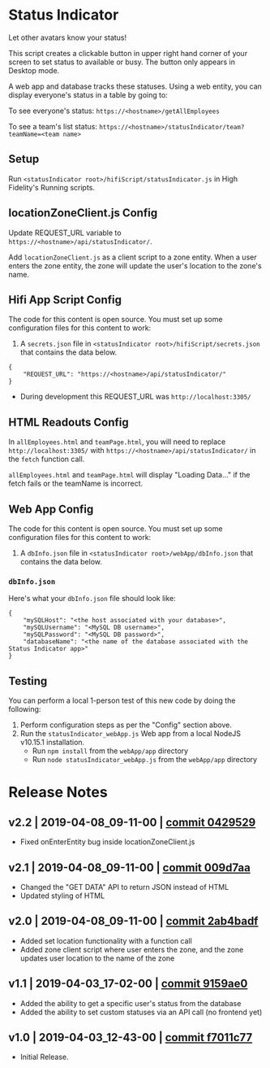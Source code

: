 # Status Indicator
Let other avatars know your status!

This script creates a clickable button in upper right hand corner of your screen to set status to available or busy. The button only appears in Desktop mode.

A web app and database tracks these statuses. Using a web entity, you can display everyone's status in a table by going to:

To see everyone's status:
`https://<hostname>/getAllEmployees`

To see a team's list status:
`https://<hostname>/statusIndicator/team?teamName=<team name>`


## Setup

Run `<statusIndicator root>/hifiScript/statusIndicator.js` in High Fidelity's Running scripts.

## locationZoneClient.js Config

Update REQUEST_URL variable to `https://<hostname>/api/statusIndicator/`.

Add `locationZoneClient.js` as a client script to a zone entity. When a user enters the zone entity, the zone will update the user's location to the zone's name.

## Hifi App Script Config

The code for this content is open source. You must set up some configuration files for this content to work:
1. A `secrets.json` file in `<statusIndicator root>/hifiScript/secrets.json` that contains the data below.

```
{
    "REQUEST_URL": "https://<hostname>/api/statusIndicator/" 
}
```

* During development this REQUEST_URL was `http://localhost:3305/`

## HTML Readouts Config

In `allEmployees.html` and `teamPage.html`, you will need to replace `http://localhost:3305/` with `https://<hostname>/api/statusIndicator/` in the `fetch` function call.

`allEmployees.html` and `teamPage.html` will display "Loading Data..." if the fetch fails or the teamName is incorrect.

## Web App Config

The code for this content is open source. You must set up some configuration files for this content to work:
1. A `dbInfo.json` file in `<statusIndicator root>/webApp/dbInfo.json` that contains the data below.

### `dbInfo.json`
Here's what your `dbInfo.json` file should look like:
```
{
    "mySQLHost": "<the host associated with your database>",
    "mySQLUsername": "<MySQL DB username>",
    "mySQLPassword": "<MySQL DB password>",
    "databaseName": "<the name of the database associated with the Status Indicator app>"
}
```

## Testing
You can perform a local 1-person test of this new code by doing the following:
1. Perform configuration steps as per the "Config" section above.
2. Run the `statusIndicator_webApp.js` Web app from a local NodeJS v10.15.1 installation.
    - Run `npm install` from the `webApp/app` directory
    - Run `node statusIndicator_webApp.js` from the `webApp/app` directory

# Release Notes

## v2.2 | 2019-04-08_09-11-00 | [commit 0429529](https://github.com/highfidelity/hifi-content/commits/0429529)
- Fixed onEnterEntity bug inside locationZoneClient.js

## v2.1 | 2019-04-08_09-11-00 | [commit 009d7aa](https://github.com/highfidelity/hifi-content/commits/009d7aa)
- Changed the "GET DATA" API to return JSON instead of HTML
- Updated styling of HTML

## v2.0 | 2019-04-08_09-11-00 | [commit 2ab4badf](https://github.com/highfidelity/hifi-content/commits/2ab4badf)
- Added set location functionality with a function call 
- Added zone client script where user enters the zone, and the zone updates user location to the name of the zone

## v1.1 | 2019-04-03_17-02-00 | [commit 9159ae0](https://github.com/highfidelity/hifi-content/commits/9159ae0)
- Added the ability to get a specific user's status from the database
- Added the ability to set custom statuses via an API call (no frontend yet)

## v1.0 | 2019-04-03_12-43-00 | [commit f7011c77](https://github.com/highfidelity/hifi-content/commits/f7011c77)

- Initial Release.
